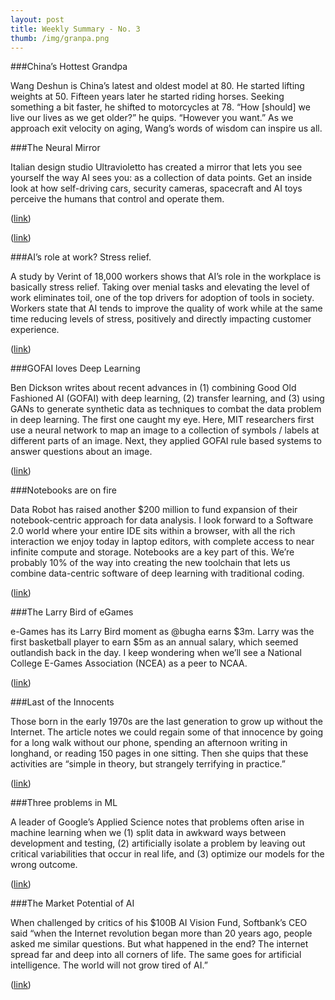 ```yaml
---
layout: post
title: Weekly Summary - No. 3
thumb: /img/granpa.png
---
```

###China’s Hottest Grandpa

Wang Deshun is China’s latest and oldest model at 80.  He started
lifting weights at 50.  Fifteen years later he started riding
horses. Seeking something a bit faster, he shifted to motorcycles at
78.  “How [should] we live our lives as we get older?” he quips.
“However you want.”  As we approach exit velocity on aging, Wang’s
words of wisdom can inspire us all.
  
###The Neural Mirror

Italian design studio Ultravioletto has created a mirror that lets you
see yourself the way AI sees you: as a collection of data
points.  Get an inside look at how self-driving cars, security
cameras, spacecraft and AI toys perceive the humans that control and
operate them.

([link](https://www.engadget.com/2019/07/29/the-big-picture-ultravioletto-neural-mirror/))

([link](https://www.cnn.com/style/article/chinas-hottest-grandpa/))

###AI’s role at work?  Stress relief.

A study by Verint of 18,000 workers shows that AI’s role in the
workplace is basically stress relief.  Taking over menial tasks and
elevating the level of work eliminates toil, one of the top drivers
for adoption of tools in society.  Workers state that AI tends to
improve the quality of work while at the same time reducing levels of
stress, positively and directly impacting customer experience.

([link](https://www.forbes.com/sites/joemckendrick/2019/07/29/automation-and-ai-actually-relieve-workplace-stress-and-customers-will-notice/#240fda3630bc))

###GOFAI loves Deep Learning 

Ben Dickson writes about recent advances in (1) combining Good Old
Fashioned AI (GOFAI) with deep learning, (2) transfer learning, and
(3) using GANs to generate synthetic data as techniques to combat the
data problem in deep learning.  The first one caught my eye.  Here,
MIT researchers first use a neural network to map an image to a
collection of symbols / labels at different parts of an image.  Next,
they applied GOFAI rule based systems to answer questions about an
image.

([link](https://venturebeat.com/2019/07/28/deep-learning-is-about-to-get-easier-and-more-widespread/))

###Notebooks are on fire

Data Robot has raised another $200 million to fund expansion of their
notebook-centric approach for data analysis.  I look forward to a
Software 2.0 world where your entire IDE sits within a browser, with
all the rich interaction we enjoy today in laptop editors, with
complete access to near infinite compute and storage.  Notebooks are a
key part of this.  We’re probably 10% of the way into creating the new
toolchain that lets us combine data-centric software of deep learning
with traditional coding.

([link](https://www.finextra.com/newsarticle/34184/datarobot-raises-200-million-for-ai-software-development---sources))

###The Larry Bird of eGames

e-Games has its Larry Bird moment as @bugha earns $3m.  Larry was the
first basketball player to earn $5m as an annual salary, which seemed
outlandish back in the day.  I keep wondering when we’ll see a
National College E-Games Association (NCEA) as a peer to NCAA.

([link](https://twitter.com/brgaming/status/1155585338963714050?s=12))

###Last of the Innocents

Those born in the early 1970s are the last generation to grow up
without the Internet.  The article notes we could regain some of that
innocence by going for a long walk without our phone, spending an
afternoon writing in longhand, or reading 150 pages in one sitting.
Then she quips that these activities are “simple in theory, but
strangely terrifying in practice.”

([link](https://www.theguardian.com/technology/2019/aug/04/innocence-lost-what-did-you-do-before-the-internet))


###Three problems in ML

A leader of Google’s Applied Science notes that problems often arise
in machine learning when we (1) split data in awkward ways between
development and testing, (2) artificially isolate a problem by leaving
out critical variabilities that occur in real life, and (3) optimize
our models for the wrong outcome.

([link](https://www.nature.com/articles/d41586-019-02307-y))

###The Market Potential of AI

When challenged by critics of his $100B AI Vision Fund, Softbank’s CEO
said “when the Internet revolution began more than 20 years ago,
people asked me similar questions. But what happened in the end? The
internet spread far and deep into all corners of life. The same goes
for artificial intelligence. The world will not grow tired of AI.”

([link](https://asia.nikkei.com/Editor-s-Picks/Interview/Masayoshi-Son-blasts-critics-who-don-t-understand-AI-s-potential))
